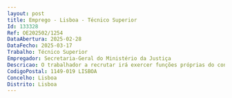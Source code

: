 ```yaml
--- 
layout: post
title: Emprego - Lisboa - Técnico Superior
Id: 133328
Ref: OE202502/1254
DataAbertura: 2025-02-28
DataFecho: 2025-03-17
Trabalho: Técnico Superior
Empregador: Secretaria-Geral do Ministério da Justiça
Descricao: O trabalhador a recrutar irá exercer funções próprias do conteúdo funcional da sua carreira, tal como este está caracterizado na LTFP, no quadro do exercício das competências cometidas à DGF.    A DGF exerce as competências previstas nas alíneas a) a j) do n.º 1 do artigo 3.º da Portaria n.º 385 2012, de 29 de novembro, conforme estabelecem os números 2 e 3 do Despacho n.º 9297 2019, publicado no D.R., 2.ª série, de 15 10 2019, a saber a)	Elaborar as propostas de orçamento de funcionamento e de investimento da SGMJ b)	Elaborar a proposta de orçamentos dos gabinetes dos membros do Governo responsáveis pela área da justiça e dos órgãos, serviços ou organismos sem estrutura de apoio administrativa que, por lei ou determinação do membro do Governo competente, devam ser apoiados pela SGMJ c)	Executar os orçamentos geridos pela SGMJ d)	Acompanhar e reportar periodicamente a execução dos orçamentos geridos pela SGMJ, propondo e instruindo as alterações necessárias e)	Estudar e propor medidas de racionalização no âmbito dos orçamentos geridos pela SGMJ, visando a maximização da eficácia e eficiência da despesa pública f)	Implementar sistemas e procedimentos de controlo interno e elaborar manuais de procedimentos a observar pela SGMJ com vista a garantir a conformidade legal da despesa pública ou da reposição de dinheiros públicos g)	Verificar, processar e liquidar as despesas autorizadas, efetuando as necessárias requisições de fundos h)	Organizar e manter a contabilidade relativa aos orçamentos geridos pela SGMJ i)	Promover a constituição, reconstituição e liquidação dos fundos de maneio constituídos no âmbito dos orçamentos geridos pela SGMJ j)	Elaborar a conta de gerência dos orçamentos geridos pela SGMJ e preparar os projetos dos respetivos relatórios.
CodigoPostal: 1149-019 LISBOA
Concelho: Lisboa
Distrito: Lisboa
--- 
```

